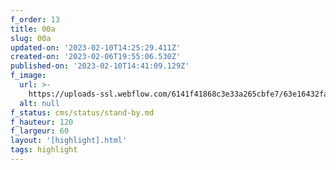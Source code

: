 ```yaml
---
f_order: 13
title: 00a
slug: 00a
updated-on: '2023-02-10T14:25:29.411Z'
created-on: '2023-02-06T19:55:06.530Z'
published-on: '2023-02-10T14:41:09.129Z'
f_image:
  url: >-
    https://uploads-ssl.webflow.com/6141f41868c3e33a265cbfe7/63e16432fa3ba51428f13271_000a.jpg
  alt: null
f_status: cms/status/stand-by.md
f_hauteur: 120
f_largeur: 60
layout: '[highlight].html'
tags: highlight
---
```



